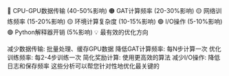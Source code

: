 🔴 CPU-GPU数据传输 (40-50%影响)
🟠 GAT计算频率 (20-30%影响)
🟡 网络训练频率 (15-20%影响)
🟡 环境计算复杂度 (10-15%影响)
🟢 I/O操作 (5-10%影响)
🟢 Python解释器开销 (5%影响)
💡 最有效的优化方向

减少数据传输: 批量处理、缓存GPU数据
降低GAT计算频率: 每N步计算一次
优化训练频率: 每2-4步训练一次
简化奖励计算: 使用更高效的算法
减少I/O操作: 降低日志和保存频率
这些分析可以帮您针对性地优化最关键的